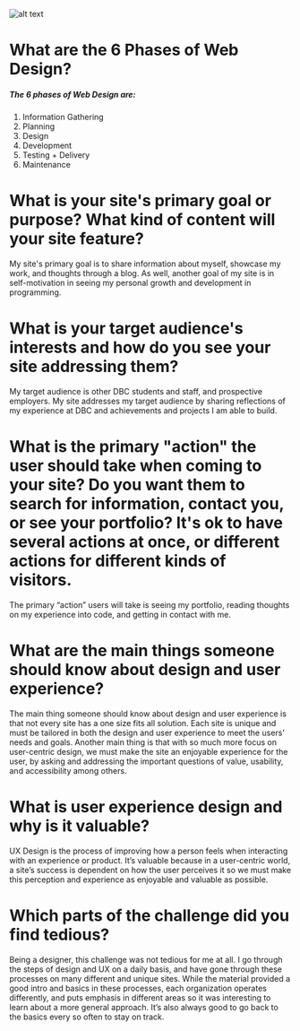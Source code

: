 ![alt text](/phase-0/week-2/imgs/site-map.png "Site-map")

# What are the 6 Phases of Web Design?

##### The 6 phases of Web Design are:
1. Information Gathering
2. Planning
3. Design
4. Development
5. Testing + Delivery
6. Maintenance


# What is your site's primary goal or purpose? What kind of content will your site feature?

My site's primary goal is to share information about myself, showcase my work, and thoughts through a blog. As well, another goal of my site is in self-motivation in seeing my personal growth and development in programming.


# What is your target audience's interests and how do you see your site addressing them?

My target audience is other DBC students and staff, and prospective employers. My site addresses my target audience by sharing reflections of my experience at DBC and achievements and projects I am able to build.


# What is the primary "action" the user should take when coming to your site? Do you want them to search for information, contact you, or see your portfolio? It's ok to have several actions at once, or different actions for different kinds of visitors.

The primary “action” users will take is seeing my portfolio, reading thoughts on my experience into code, and getting in contact with me.


# What are the main things someone should know about design and user experience?

The main thing someone should know about design and user experience is that not every site has a one size fits all solution. Each site is unique and must be tailored in both the design and user experience to meet the users’ needs and goals. Another main thing is that with so much more focus on user-centric design, we must make the site an enjoyable experience for the user, by asking and addressing the important questions of value, usability, and accessibility among others.



# What is user experience design and why is it valuable? 

UX Design is the process of improving how a person feels when interacting with an experience or product. It’s valuable because in a user-centric world, a site’s success is dependent on how the user perceives it so we must make this perception and experience as enjoyable and valuable as possible.


# Which parts of the challenge did you find tedious?

Being a designer, this challenge was not tedious for me at all. I go through the steps of design and UX on a daily basis, and have gone through these processes on many different and unique sites. While the material provided a good intro and basics in these processes, each organization operates differently, and puts emphasis in different areas so it was interesting to learn about a more general approach. It’s also always good to go back to the basics every so often to stay on track.
